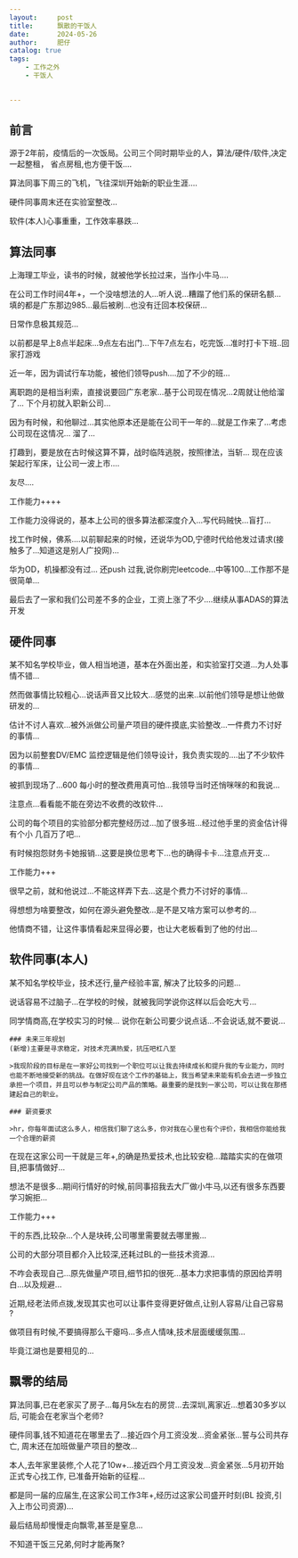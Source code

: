 ```yaml
---
layout:     post
title:      飘散的干饭人
date:       2024-05-26
author:     肥仔
catalog: true
tags:
    - 工作之外
    - 干饭人
    

--- 
```


## 前言

源于2年前，疫情后的一次饭局。公司三个同时期毕业的人，算法/硬件/软件,决定一起整租，
省点房租,也方便干饭....

算法同事下周三的飞机，飞往深圳开始新的职业生涯....

硬件同事周末还在实验室整改...

软件(本人)心事重重，工作效率暴跌...

## 算法同事

上海理工毕业，读书的时候，就被他学长拉过来，当作小牛马....

在公司工作时间4年+，一个没啥想法的人...听人说...糟蹋了他们系的保研名额...
填的都是广东那边985...最后被刷...也没有迁回本校保研...

日常作息极其规范...

以前都是早上8点半起床...9点左右出门...下午7点左右，吃完饭...准时打卡下班..回家打游戏

近一年，因为调试行车功能，被他们领导push....加了不少的班...

离职跑的是相当利索，直接说要回广东老家...基于公司现在情况...2周就让他给溜了...
下个月初就入职新公司...

因为有时候，和他聊过...其实他原本还是能在公司干一年的...就是工作来了...考虑公司现在这情况...
溜了...

打趣到，要是放在古时候这算不算，战时临阵逃脱，按照律法，当斩...
现在应该架起行军床，让公司一波上市....

友尽....


工作能力++++

工作能力没得说的，基本上公司的很多算法都深度介入...写代码贼快...盲打...

找工作时候，佛系....以前聊起来的时候，还说华为OD,宁德时代给他发过请求(接触多了...知道这是别人广投网)...

华为OD，机操都没有过... 还push 过我,说你刷完leetcode...中等100...工作那不是很简单...

最后去了一家和我们公司差不多的企业，工资上涨了不少....继续从事ADAS的算法开发



## 硬件同事


某不知名学校毕业，做人相当地道，基本在外面出差，和实验室打交道...为人处事情不错...

然而做事情比较粗心...说话声音又比较大...感觉的出来..以前他们领导是想让他做研发的...

估计不讨人喜欢...被外派做公司量产项目的硬件摸底,实验整改...一件费力不讨好的事情...

因为以前整套DV/EMC 监控逻辑是他们领导设计，我负责实现的....出了不少软件的事情...

被抓到现场了...600 每小时的整改费用真可怕...我领导当时还悄咪咪的和我说...

注意点...看看能不能在旁边不收费的改软件...

公司的每个项目的实验部分都完整经历过...加了很多班...经过他手里的资金估计得有个小
几百万了吧...

有时候抱怨财务卡她报销...这要是换位思考下...也的确得卡卡...注意点开支...

工作能力+++

很早之前，就和他说过...不能这样弄下去...这是个费力不讨好的事情...

得想想为啥要整改，如何在源头避免整改...是不是又啥方案可以参考的...

他情商不错，让这件事情看起来显得必要，也让大老板看到了他的付出...


## 软件同事(本人)

某不知名学校毕业，技术还行,量产经验丰富, 解决了比较多的问题...

说话容易不过脑子...在学校的时候，就被我同学说你这样以后会吃大亏...

同学情商高,在学校实习的时候... 说你在新公司要少说点话...不会说话,就不要说...

```
### 未来三年规划
(新增)主要是寻求稳定，对技术充满热爱，抗压吧杠八至

>我现阶段的目标是在一家好公司找到一个职位可以让我去持续成长和提升我的专业能力，同时也能不断地接受新的挑战。在做好现在这个工作的基础上，我当希望未来能有机会去进一步独立承担一个项目，并且可以参与制定公司产品的策略。最重要的是找到一家公司，可以让我在那搭建起自己的职业。

### 薪资要求

>hr，你每年面试这么多人，相信我们聊了这么多，你对我在心里也有个评价，我相信你能给我一个合理的薪资
```

在现在这家公司一干就是三年+,的确是热爱技术,也比较安稳...踏踏实实的在做项目,把事情做好...

想法不是很多...期间行情好的时候,前同事招我去大厂做小牛马,以还有很多东西要学习婉拒...


工作能力+++

干的东西,比较杂...个人是块砖,公司哪里需要就去哪里搬...

公司的大部分项目都介入比较深,还耗过BL的一些技术资源...

不咋会表现自己...原先做量产项目,细节扣的很死...基本力求把事情的原因给弄明白...以及规避...

近期,经老法师点拨,发现其实也可以让事件变得更好做点,让别人容易/让自己容易 ?

做项目有时候,不要搞得那么干瘪吗...多点人情味,技术层面缓缓氛围...

毕竟江湖也是要相见的...

## 飘零的结局

算法同事,已在老家买了房子...每月5k左右的房贷...去深圳,离家近...想着30多岁以后,
可能会在老家当个老师?

硬件同事,钱不知道花在哪里去了...接近四个月工资没发...资金紧张...誓与公司共存亡,
周末还在加班做量产项目的整改...

本人,去年家里装修,个人花了10w+...接近四个月工资没发...资金紧张...5月初开始正式专心找工作,
已准备开始新的征程...

都是同一届的应届生,在这家公司工作3年+,经历过这家公司盛开时刻(BL 投资,引入上市公司资源)...

最后结局却慢慢走向飘零,甚至是窒息...

不知道干饭三兄弟,何时才能再聚?
